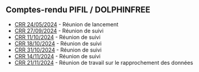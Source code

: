 
## Comptes-rendu PIFIL / DOLPHINFREE

- [CRR 24/05/2024](./pifil-crr-24-001-compte_rendu_visio-2024-05-24.md) - Réunion de lancement 
- [CRR 27/09/2024](./pifil-crr-24-002-compte_rendu_visio-2024-09-27.md) - Réunion de suivi
- [CRR 11/10/2024](./pifil-crr-24-003-compte_rendu_visio-2024-10-11.md) - Réunion de suivi
- [CRR 18/10/2024](./pifil-crr-24-003-compte_rendu_visio-2024-10-18.md) - Réunion de suivi
- [CRR 31/10/2024](./pifil-crr-24-003-compte_rendu_visio-2024-10-31.md) - Réunion de suivi
- [CRR 14/11/2024](./pifil-crr-24-003-compte_rendu_visio-2024-11-14.md) - Réunion de suivi
- [CRR 21/11/2024](./pifil-crr-24-003-compte_rendu_visio-2024-11-21.md) - Réunion de travail sur le rapprochement des données

